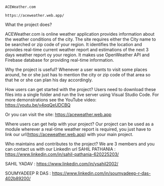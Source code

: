                                                                       ACEWeather.com
                                                                 https://aceweather.web.app/
                                                                 
                                                                 

What the project does?

ACEWeather.com is online weather application provides information about the weather conditions of the city. The site requires either the City name to be searched or zip code of your region. It identifies the location and provides real-time current weather report and estimations of the next 3 days weather report oy your region.
It makes use OpenWeather API and Firebase database for providing real-time information.

Why the project is useful?
Whenever a user wants to visit some places around, he or she just has to mention the city or zip code of that area so that he or she can plan his day accordingly.

How users can get started with the project?
Users need to download these files into a single folder and run the live server using Visual Studio Code.
For more demonstrations see the YouTube video: 
https://youtu.be/y4qqQeUDCBQ

Or you can visit the site: https://aceweather.web.app

Where users can get help with your project?
Our project can be used as a module wherever a real-time weather report is required, you just have to link our url(https://aceweather.web.app) with your main project.

Who maintains and contributes to the project?
We are 3 members and you can contact us with our LinkedIn url
SAHIL PATHANIA : https://www.linkedin.com/in/sahil-pathania-620225203/


SAHIL YADAV : https://www.linkedin.com/in/ysahil2002/


SOUMYADEEP R DAS : https://www.linkedin.com/in/soumyadeep-r-das-402b89200/ 

